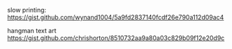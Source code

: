slow printing: https://gist.github.com/wynand1004/5a9fd2837140fcdf26e790a112d09ac4

hangman text art https://gist.github.com/chrishorton/8510732aa9a80a03c829b09f12e20d9c